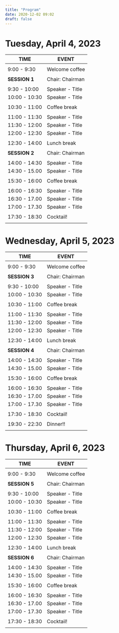 ```yaml
---
title: "Program"
date: 2020-12-02 09:02
draft: false
---
```



# Tuesday, April 4, 2023
    
| TIME          | EVENT           |
| ------------- | ----------------|
|               |                 |
|  9:00 -  9:30 | Welcome coffee  |
|               |                 |
| **SESSION 1** | Chair: Chairman |
|               |                 |
|  9:30 - 10:00 | Speaker - Title |
| 10:00 - 10:30 | Speaker - Title |
|               |                 | 
| 10:30 - 11:00 | Coffee break    |
|               |                 | 
| 11:00 - 11:30 | Speaker - Title |
| 11:30 - 12:00 | Speaker - Title |
| 12:00 - 12:30 | Speaker - Title |
|               |                 |
| 12:30 - 14:00 | Lunch break     |
|               |                 |
| **SESSION 2** | Chair: Chairman |
|               |                 |
| 14:00 - 14:30 | Speaker - Title |
| 14:30 - 15.00 | Speaker - Title |
|               |                 | 
| 15:30 - 16:00 | Coffee break    |
|               |                 | 
| 16:00 - 16:30 | Speaker - Title |
| 16:30 - 17.00 | Speaker - Title |
| 17:00 - 17.30 | Speaker - Title |
|               |                 | 
| 17:30 - 18:30 | Cocktail!       |
|               |                 | 

# Wednesday, April 5, 2023
    
| TIME          | EVENT           |
| ------------- | ----------------|
|               |                 |
|  9:00 -  9:30 | Welcome coffee  |
|               |                 |
| **SESSION 3** | Chair: Chairman |
|               |                 |
|  9:30 - 10:00 | Speaker - Title |
| 10:00 - 10:30 | Speaker - Title |
|               |                 | 
| 10:30 - 11:00 | Coffee break    |
|               |                 | 
| 11:00 - 11:30 | Speaker - Title |
| 11:30 - 12:00 | Speaker - Title |
| 12:00 - 12:30 | Speaker - Title |
|               |                 |
| 12:30 - 14:00 | Lunch break     |
|               |                 |
| **SESSION 4** | Chair: Chairman |
|               |                 |
| 14:00 - 14:30 | Speaker - Title |
| 14:30 - 15.00 | Speaker - Title |
|               |                 | 
| 15:30 - 16:00 | Coffee break    |
|               |                 | 
| 16:00 - 16:30 | Speaker - Title |
| 16:30 - 17.00 | Speaker - Title |
| 17:00 - 17.30 | Speaker - Title |
|               |                 | 
| 17:30 - 18:30 | Cocktail!       |
|               |                 | 
| 19:30 - 22:30 | Dinner!!        | 
|               |                 | 

# Thursday, April 6, 2023
    
| TIME          | EVENT           |
| ------------- | ----------------|
|               |                 |
|  9:00 -  9:30 | Welcome coffee  |
|               |                 |
| **SESSION 5** | Chair: Chairman |
|               |                 |
|  9:30 - 10:00 | Speaker - Title |
| 10:00 - 10:30 | Speaker - Title |
|               |                 | 
| 10:30 - 11:00 | Coffee break    |
|               |                 | 
| 11:00 - 11:30 | Speaker - Title |
| 11:30 - 12:00 | Speaker - Title |
| 12:00 - 12:30 | Speaker - Title |
|               |                 |
| 12:30 - 14:00 | Lunch break     |
|               |                 |
| **SESSION 6** | Chair: Chairman |
|               |                 |
| 14:00 - 14:30 | Speaker - Title |
| 14:30 - 15.00 | Speaker - Title |
|               |                 | 
| 15:30 - 16:00 | Coffee break    |
|               |                 | 
| 16:00 - 16:30 | Speaker - Title |
| 16:30 - 17.00 | Speaker - Title |
| 17:00 - 17.30 | Speaker - Title |
|               |                 | 
| 17:30 - 18:30 | Cocktail!       |
|               |                 |
